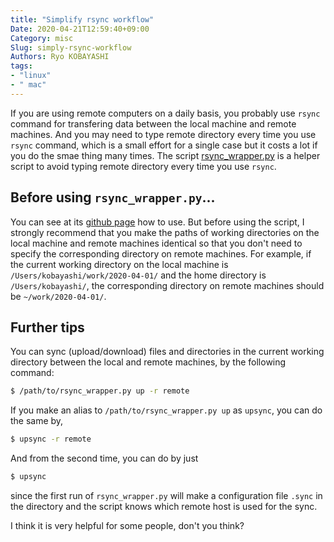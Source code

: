 ```yaml
---
title: "Simplify rsync workflow"
Date: 2020-04-21T12:59:40+09:00
Category: misc
Slug: simply-rsync-workflow
Authors: Ryo KOBAYASHI
tags: 
- "linux"
- " mac"
---
```


If you are using remote computers on a daily basis, you probably use `rsync` command for transfering data
between the local machine and remote machines. And you may need to type remote directory every time you
use `rsync` command, which is a small effort for a single case but it costs a lot if you do the smae thing many times.
The script [rsync_wrapper.py](https://github.com/ryokbys/rsync_wrapper) is a helper script to avoid
typing remote directory every time you use `rsync`.

## Before using `rsync_wrapper.py`...

You can see at its [github page](https://github.com/ryokbys/rsync_wrapper) how to use.
But before using the script, I strongly recommend that you make the paths of working directories on the local machine
and remote machines identical so that you don't need to specify the corresponding directory on remote machines.
For example, if the current working directory on the local machine is `/Users/kobayashi/work/2020-04-01/` and the home directory is `/Users/kobayashi/`,
the corresponding directory on remote machines should be `~/work/2020-04-01/`.

## Further tips

You can sync (upload/download) files and directories in the current working directory between the local and remote machines,
by the following command:
```bash
$ /path/to/rsync_wrapper.py up -r remote
```
If you make an alias to `/path/to/rsync_wrapper.py up` as `upsync`, you can do the same by,
```bash
$ upsync -r remote
```
And from the second time, you can do by just
```bash
$ upsync
```
since the first run of `rsync_wrapper.py` will make a configuration file `.sync` in the directory
and the script knows which remote host is used for the sync.

I think it is very helpful for some people, don't you think?
